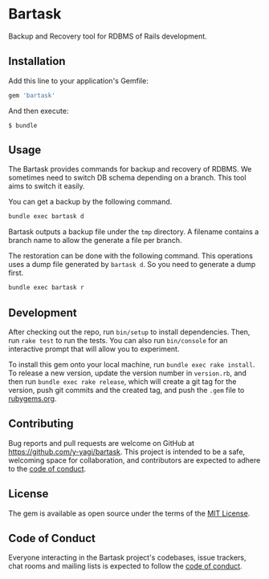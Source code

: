 # Bartask

Backup and Recovery tool for RDBMS of Rails development.

## Installation

Add this line to your application's Gemfile:

```ruby
gem 'bartask'
```

And then execute:

```
$ bundle
```

## Usage

The Bartask provides commands for backup and recovery of RDBMS. We sometimes need to switch DB schema depending on a branch. This tool aims to switch it easily.

You can get a backup by the following command.

```bash
bundle exec bartask d
```

Bartask outputs a backup file under the `tmp` directory.  A filename contains a branch name to allow the generate a file per branch.

The restoration can be done with the following command. This operations uses a dump file generated by `bartask d`. So you need to generate a dump first.

```bash
bundle exec bartask r
```

## Development

After checking out the repo, run `bin/setup` to install dependencies. Then, run `rake test` to run the tests. You can also run `bin/console` for an interactive prompt that will allow you to experiment.

To install this gem onto your local machine, run `bundle exec rake install`. To release a new version, update the version number in `version.rb`, and then run `bundle exec rake release`, which will create a git tag for the version, push git commits and the created tag, and push the `.gem` file to [rubygems.org](https://rubygems.org).

## Contributing

Bug reports and pull requests are welcome on GitHub at https://github.com/y-yagi/bartask. This project is intended to be a safe, welcoming space for collaboration, and contributors are expected to adhere to the [code of conduct](https://github.com/y-yagi/bartask/blob/main/CODE_OF_CONDUCT.md).

## License

The gem is available as open source under the terms of the [MIT License](https://opensource.org/licenses/MIT).

## Code of Conduct

Everyone interacting in the Bartask project's codebases, issue trackers, chat rooms and mailing lists is expected to follow the [code of conduct](https://github.com/y-yagi/bartask/blob/main/CODE_OF_CONDUCT.md).
